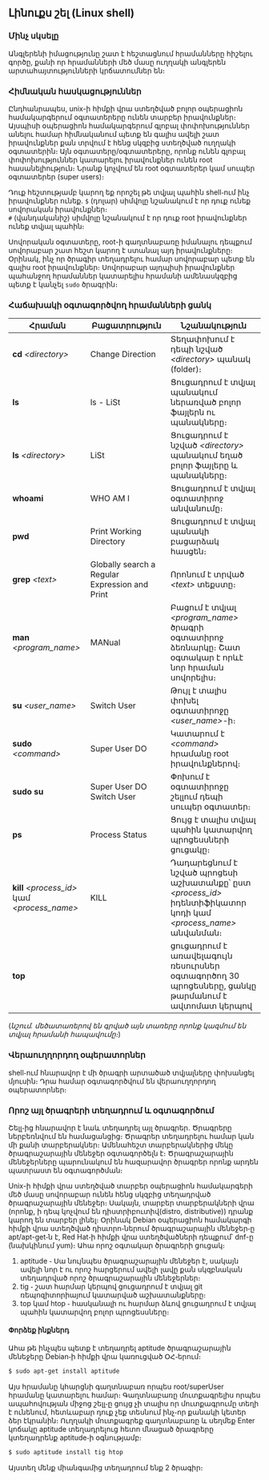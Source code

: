 ## <b>Լինուքս շել (Linux shell)</b>

### <b>Մինչ սկսելը</b>
Անգլերենի իմացությունը շատ է հեշտացնում հրամանները հիշելու գործը, քանի որ հրամանների մեծ մասը ուղղակի անգլերեն արտահայտությունների կրճատումներ են։

### <b>Հիմնական հասկացություններ</b>
Ընդհանրապես, unix-ի հիմքի վրա ստեղծված բոլոր օպերացիոն համակարգերում օգտատերերը ունեն տարբեր իրավունքներ։ Այսպիսի օպերացիոն համակարգերում գլոբալ փոփոխություններ անելու համար հիմնականում պետք են գալիս ավելի շատ իրավունքներ քան տրվում է հենց սկզբից ստեղծված ուղղակի օգտատերին։ Այն օգտատերը/օգտատերերը, որոնք ունեն գլոբալ փոփոխություններ կատարելու իրավունքներ ունեն root հասանելիություն։ Նրանք կոչվում են root օգտատերեր կամ սուպեր օգտատերեր (super users)։  

Դուք հեշտությամբ կարող եք որոշել թե տվյալ պահին shell֊ում ինչ իրավունքներ ունեք․
`$` (դոլար) սիմվոլը նշանակում է որ դուք ունեք սովորական իրավունքներ։  
`#` (վանդականիշ) սիմվոլը նշանակում է որ դուք root իրավունքներ ունեք տվյալ պահին։  

Սովորական օգտատերը, root-ի գաղտնաբառը իմանալու դեպքում սովորաբար շատ հեշտ կարող է ստանալ այդ իրավունքները։ Օրինակ, ինչ որ ծրագիր տեղադրելու համար սովորաբար պետք են գալիս root իրավունքներ։ Սովորաբար այդպիսի իրավունքներ պահանջող հրամաններ կատարելիս հրամանի ամենասկզբից պետք է կանչել `sudo` ծրագրին։

### <b>Հաճախակի օգտագործվող հրամանների ցանկ</b>
<b>Հրաման</b>  | <b>Բացատրություն</b> | <b>Նշանակություն</b>
------------- | ------------- |-------------
**cd** *\<directory\>*  | Change Direction | Տեղափոխում է դեպի նշված *\<directory\>* պանակ (folder)։
**ls**  | ls - LiSt | Ցուցադրում է տվյալ պանակում ներառված բոլոր ֆայլերն ու պանակները։
**ls** *\<directory\>* | LiSt | Ցուցադրում է նշված *\<directory\>* պանակում եղած բոլոր ֆայլերը և պանակները։
**whoami** | WHO AM I | Ցուցադրում է տվյալ օգտատիրոջ անվանումը։
**pwd** | Print Working Directory | Ցուցադրում է տվյալ պանակի բացարձակ հասցեն։
**grep** *\<text\>* | Globally search a Regular Expression and Print | Որոնում է տրված *\<text\>* տեքստը։
**man** *\<program_name\>* | MANual | Բացում է տվյալ *\<program_name\>* ծրագրի օգտատիրոջ ձեռնարկը։ Շատ օգտակար է որևէ նոր հրաման սովորելիս։
**su** *\<user_name\>* | Switch User | Թույլ է տալիս փոխել օգտատիրոջը *\<user_name\>*-ի։
**sudo** *\<command\>* | Super User DO | Կատարում է *\<command\>* հրամանը root իրավունքներով։
**sudo su** | Super User DO Switch User | Փոխում է օգտատիրոջը շելլում դեպի սուպեր օգտատեր։
**ps** | Process Status | Ցույց է տալիս տվյալ պահին կատարվող պրոցեսսների ցուցակը։
**kill** *\<process_id\>* կամ *\<process_name\>* | KILL | Դադարեցնում է նշված պրոցեսի աշխատանքը՝ ըստ *\<process_id\>* իդենտիֆիկատոր կոդի կամ *\<process_name\>* անվանման։
**top** | | ցուցադրում է առավելագույն ռեսուրսներ օգտագործող 30 պրոցեսները, ցանկը թարմանում է ավտոմատ կերպով
(*նշում․ մեծատառերով են գրված այն տառերը որոնք կազմում են տվյալ հրամանի հապավումը։*)

### <b>Վերաուղղորդող օպերատորներ</b>
shell֊ում հնարավոր է մի ծրագրի արտածած տվյալները փոխանցել մյուսին։ Դրա համար օգտագործվում են վերաուղղորդող օպերատորներ։

### <b>Որոշ այլ ծրագրերի տեղադրում և օգտագործում</b>
Շելլ֊ից հնարավոր է նաև տեղադրել այլ ծրագրեր․ Ծրագրերը ներբեռնվում են համացանցից։ Ծրագրեր տեղադրելու համար կան մի քանի տարբերակներ։ Ամենահեշտ տարբերակներից մեկը ծրագրաշարային մենեջեր օգտագործելն է։ Ծրագրաշարային մենեջերները պարունակում են հազարավոր ծրագրեր որոնք արդեն պատրաստ են օգտագործման։  

Unix-ի հիմքի վրա ստեղծված տարբեր օպերացիոն համակարգերի մեծ մասը սովորաբար ունեն հենց սկզբից տեղադրված ծրագրաշարային մենեջեր։ Սակայն, տարբեր տարբերակների վրա (որոնք, ի դեպ կոչվում են դիստրիբուտիվ(distro, distributive)) դրանք կարող են տարբեր լինել։ Օրինակ Debian օպերացիոն համակարգի հիմքի վրա ստեղծված դիստրո֊ներում ծրագրաշարային մենեջեր֊ը apt/apt-get֊ն է, Red Hat֊ի հիմքի վրա ստեղծվածների դեպքում՝ dnf-ը (նախկինում yum)։ Ահա որոշ օգտակար ծրագրերի ցուցակ։  

1. aptitude ֊ Սա նույնպես ծրագրաշարային մենեջեր է, սակայն ավելի նոր է ու որոշ հարցերում ավելի լավը քան սկզբնական տեղադրված որոշ ծրագրաշարային մենեջերներ։  
2. tig ֊ շատ հարմար կերպով ցուցադրում է տվյալ git ռեպոզիտորիայում կատարված աշխատանքները։  
3. top կամ htop ֊ հասկանալի ու հարմար ձևով ցուցադրում է տվյալ պահին կատարվող բոլոր պրոցեսսները։

#### <b>Փորձեք ինքներդ</b>
Ահա թե ինչպես պետք է տեղադրել aptitude ծրագրաշարային մենեջերը Debian֊ի հիմքի վրա կառուցված ՕՀ֊երում։
```bash
$ sudo apt-get install aptitude
```

Այս հրամանը կհարցնի գաղտնաբառ որպես root/superUser հրամանը կատարելու համար։ Գաղտնաբառը մուտքագրելիս որպես ապահովության միջոց շելլ֊ը ցույց չի տալիս որ մուտքագրումը տեղի է ունենում, հետևաբար դուք չեք տեսնում ինչ֊որ քանակի կետեր ձեր էկրանին։ Ուղղակի մուտքագրեք գաղտնաբառը և սեղմեք Enter կոճակը aptitude տեղադրելուց հետո մնացած ծրագրերը կտեղադրենք aptitude֊ի օգնությամբ։
```bash
$ sudo aptitude install tig htop
```
Այստեղ մենք միանգամից տեղադրում ենք 2 ծրագիր։
